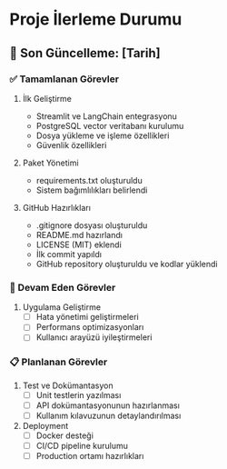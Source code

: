 # Proje İlerleme Durumu

## 📅 Son Güncelleme: [Tarih]

### ✅ Tamamlanan Görevler
1. İlk Geliştirme
   - Streamlit ve LangChain entegrasyonu
   - PostgreSQL vector veritabanı kurulumu
   - Dosya yükleme ve işleme özellikleri
   - Güvenlik özellikleri

2. Paket Yönetimi
   - requirements.txt oluşturuldu
   - Sistem bağımlılıkları belirlendi

3. GitHub Hazırlıkları
   - .gitignore dosyası oluşturuldu
   - README.md hazırlandı
   - LICENSE (MIT) eklendi
   - İlk commit yapıldı
   - GitHub repository oluşturuldu ve kodlar yüklendi

### 🔄 Devam Eden Görevler
1. Uygulama Geliştirme
   - [ ] Hata yönetimi geliştirmeleri
   - [ ] Performans optimizasyonları
   - [ ] Kullanıcı arayüzü iyileştirmeleri

### 📋 Planlanan Görevler
1. Test ve Dokümantasyon
   - [ ] Unit testlerin yazılması
   - [ ] API dokümantasyonunun hazırlanması
   - [ ] Kullanım kılavuzunun detaylandırılması

2. Deployment
   - [ ] Docker desteği
   - [ ] CI/CD pipeline kurulumu
   - [ ] Production ortamı hazırlıkları 